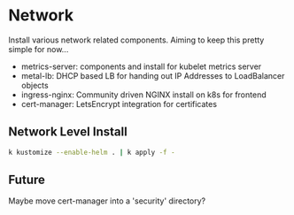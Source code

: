 # Network

Install various network related components. Aiming to keep this pretty simple for now...

- metrics-server: components and install for kubelet metrics server
- metal-lb: DHCP based LB for handing out IP Addresses to LoadBalancer objects
- ingress-nginx: Community driven NGINX install on k8s for frontend
- cert-manager: LetsEncrypt integration for certificates

## Network Level Install

```bash
k kustomize --enable-helm . | k apply -f -
```

## Future
Maybe move cert-manager into a 'security' directory?
